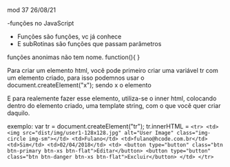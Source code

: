 mod 37                                              26/08/21

-funções no JavaScript

* Funções são funções, vc já conhece
* E subRotinas são funções que passam parâmetros

funções anonimas não tem nome. 
    function(){ 
    }

Para criar um elemento html, você pode primeiro criar uma
variável tr com um elemento criado, para isso podemnos usar
o document.createElement("x"); sendo x o elemento

E para realemente fazer esse elemento, utiliza-se o 
inner html, colocando dentro do elemento criado, uma
template string, com o que você quer criar daquilo.

exemplo:
    var tr = document.createElement("tr");
    tr.innerHTML = `<tr>
                      <td><img src="dist/img/user1-128x128.jpg" alt="User Image" class="img-circle img-sm"></td>
                      <td>Fulano</td>
                      <td>fulano@hcode.com.br</td>
                      <td>Sim</td>
                      <td>02/04/2018</td>
                      <td>
                        <button type="button" class="btn btn-primary btn-xs btn-flat">Editar</button>
                        <button type="button" class="btn btn-danger btn-xs btn-flat">Excluir</button>
                      </td>
                    </tr>`
                